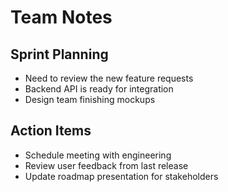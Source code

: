 # Team Notes

## Sprint Planning

- Need to review the new feature requests
- Backend API is ready for integration
- Design team finishing mockups

## Action Items

- Schedule meeting with engineering
- Review user feedback from last release
- Update roadmap presentation for stakeholders